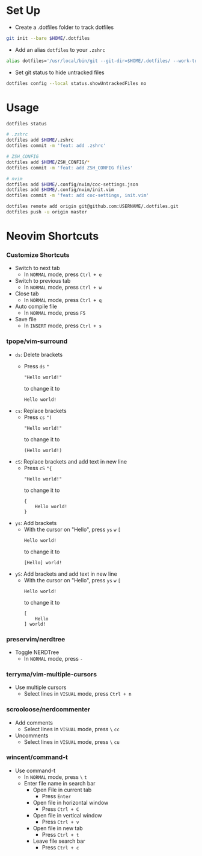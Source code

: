 # Set Up

* Create a .dotfiles folder to track dotfiles
```bash
git init --bare $HOME/.dotfiles
```

* Add an alias `dotfiles` to your `.zshrc`
```bash
alias dotfiles='/usr/local/bin/git --git-dir=$HOME/.dotfiles/ --work-tree=$HOME'
```

* Set git status to hide untracked files
```bash
dotfiles config --local status.showUntrackedFiles no
```

# Usage

```bash
dotfiles status

# .zshrc
dotfiles add $HOME/.zshrc
dotfiles commit -m 'feat: add .zshrc'

# ZSH_CONFIG
dotfiles add $HOME/ZSH_CONFIG/*
dotfiles commit -m 'feat: add ZSH_CONFIG files'

# nvim
dotfiles add $HOME/.config/nvim/coc-settings.json
dotfiles add $HOME/.config/nvim/init.vim
dotfiles commit -m 'feat: add coc-settings, init.vim'

dotfiles remote add origin git@github.com:USERNAME/.dotfiles.git
dotfiles push -u origin master
```

# Neovim Shortcuts

### Customize Shortcuts
  - Switch to next tab
    - In `NORMAL` mode, press `Ctrl + e`
  - Switch to previous tab
    - In `NORMAL` mode, press `Ctrl + w`
  - Close tab
    - In `NORMAL` mode, press `Ctrl + q`
  - Auto compile file
    - In `NORMAL` mode, press `F5`
  - Save file
    - In `INSERT` mode, press `Ctrl + s`

### tpope/vim-surround
  - `ds`: Delete brackets
    - Press `ds` `"`
    
      ```
      "Hello world!"
      ```
      to change it to
      ```
      Hello world!
      ```
  - `cs`: Replace brackets
    - Press `cs` `"(`
      ```
      "Hello world!"
      ```
      to change it to
      ```
      (Hello world!)
      ```
  - `cS`: Replace brackets and add text in new line
    - Press `cS` `"{`
      ```
      "Hello world!"
      ```
      to change it to
      ```
      {
          Hello world!
      }
      ```
  - `ys`: Add brackets
    - With the cursor on "Hello", press `ys` `w` `[`
      ```
      Hello world!
      ```
      to change it to
      ```
      [Hello] world!
      ```
  - `yS`: Add brackets and add text in new line
    - With the cursor on "Hello", press `ys` `w` `[`
      ```
      Hello world!
      ```
      to change it to
      ```
      [
          Hello
      ] world!
      ```

### preservim/nerdtree
 - Toggle NERDTree
   - In `NORMAL` mode, press `-`

### terryma/vim-multiple-cursors
 - Use multiple cursors
   - Select lines in `VISUAL` mode, press `Ctrl + n`

### scrooloose/nerdcommenter
  - Add comments
    - Select lines in `VISUAL` mode, press `\` `cc`
  - Uncomments
    - Select lines in `VISUAL` mode, press `\` `cu`

### wincent/command-t
  - Use command-t
    - In `NORMAL` mode, press `\` `t`
    - Enter file name in search bar
      - Open File in current tab
      	- Press `Enter`
      - Open file in horizontal window
        - Press `Ctrl + C`
      - Open file in vertical window
        - Press `Ctrl + v`
      - Open file in new tab
        - Press `Ctrl + t`
      - Leave file search bar
        - Press `Ctrl + c`
  


